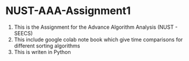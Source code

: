 # NUST-AAA-Assignment1
1. This is the Assignment for the Advance Algorithm Analysis (NUST - SEECS)
2. This include google colab note book which give time comparisons for different sorting algorithms 
3. This is writen in Python
